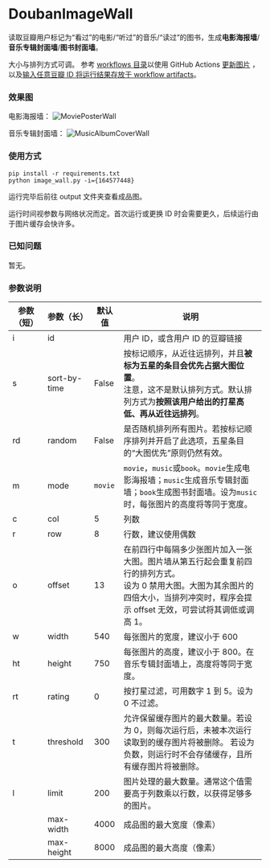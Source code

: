 # DoubanImageWall

读取豆瓣用户标记为“看过”的电影/“听过”的音乐/“读过”的图书，生成**电影海报墙**/**音乐专辑封面墙**/**图书封面墙**。

大小与排列方式可调。
参考 [workflows 目录](.github/workflows/)以使用 GitHub Actions [更新图片](.github/workflows/generate-image-wall.yml) ，以及[输入任意豆瓣 ID 将运行结果存放于 workflow artifacts](.github/workflows/generate-image-wall-on-demand-for-anyone.yml)。

### 效果图
电影海报墙：
![MoviePosterWall](output/49729399_movie.jpg?raw=true "MoviePosterWall")

音乐专辑封面墙：
![MusicAlbumCoverWall](output/49729399_music.jpg?raw=true "MusicAlbumCoverWall")

### 使用方式
```
pip install -r requirements.txt
python image_wall.py -i={164577448}
```
运行完毕后前往 output 文件夹查看成品图。

运行时间视参数与网络状况而定。首次运行或更换 ID 时会需要更久，后续运行由于图片缓存会快许多。

### 已知问题
暂无。

### 参数说明
| 参数（短） | 参数（长） | 默认值 | 说明 |
| - | - | - | - |
| i | id |  |用户 ID，或含用户 ID 的豆瓣链接 |
| s | sort-by-time | False | 按标记顺序，从近往远排列，并且**被标为五星的条目会优先占据大图位置**。<br>注意，这不是默认排列方式。默认排列方式为**按照该用户给出的打星高低、再从近往远排列**。 |
| rd | random | False| 是否随机排列所有图片。若按标记顺序排列并开启了此选项，五星条目的“大图优先”原则仍然有效。 |
| m | mode | `movie` | `movie`，`music`或`book`。`movie`生成电影海报墙；`music`生成音乐专辑封面墙；`book`生成图书封面墙。设为`music`时，每张图片的高度将等同于宽度。 |
| c | col | 5 | 列数 |
| r | row | 8 | 行数，建议使用偶数 |
| o | offset | 13 |在前四行中每隔多少张图片加入一张大图。图片墙从第五行起会重复前四行的排列方式。<br>设为 0 禁用大图。大图为其余图片的四倍大小，当排列冲突时，程序会提示 offset 无效，可尝试将其调低或调高 1。|
| w | width | 540 | 每张图片的宽度，建议小于 600 |
| ht | height | 750 | 每张图片的高度，建议小于 800。在音乐专辑封面墙上，高度将等同于宽度。 |
| rt | rating | 0 | 按打星过滤，可用数字 1 到 5。设为 0 不过滤。 |
| t | threshold | 300 | 允许保留缓存图片的最大数量。若设为 0，则每次运行后，未被本次运行读取到的缓存图片将被删除。 若设为负数，则运行时不会存储缓存，且所有缓存图片将被删除。|
| l | limit | 200 | 图片处理的最大数量。通常这个值需要高于列数乘以行数，以获得足够多的图片。 |
|   | max-width | 4000 | 成品图的最大宽度（像素） |
|   | max-height | 8000 | 成品图的最大高度（像素） |
